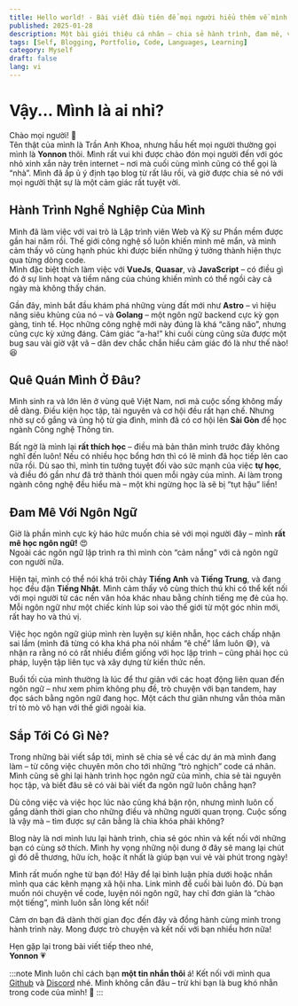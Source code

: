 ```yaml
---
title: Hello world! - Bài viết đầu tiên để mọi người hiểu thêm về mình
published: 2025-01-28
description: Một bài giới thiệu cá nhân – chia sẻ hành trình, đam mê, và kết nối với những người cùng chí hướng.
tags: [Self, Blogging, Portfolio, Code, Languages, Learning]
category: Myself
draft: false
lang: vi
---
```


# Vậy... Mình là ai nhỉ?

Chào mọi người! 👐  
Tên thật của mình là Trần Anh Khoa, nhưng hầu hết mọi người thường gọi mình là **Yonnon** thôi. Mình rất vui khi được chào đón mọi người đến với góc nhỏ xinh xắn này trên internet – nơi mà cuối cùng mình cũng có thể gọi là “nhà”. Mình đã ấp ủ ý định tạo blog từ rất lâu rồi, và giờ được chia sẻ nó với mọi người thật sự là một cảm giác rất tuyệt vời.

## Hành Trình Nghề Nghiệp Của Mình

Mình đã làm việc với vai trò là Lập trình viên Web và Kỹ sư Phần mềm được gần hai năm rồi. Thế giới công nghệ số luôn khiến mình mê mẩn, và mình cảm thấy vô cùng hạnh phúc khi được biến những ý tưởng thành hiện thực qua từng dòng code.  
Mình đặc biệt thích làm việc với **VueJs**, **Quasar**, và **JavaScript** – có điều gì đó ở sự linh hoạt và tiềm năng của chúng khiến mình có thể ngồi cày cả ngày mà không thấy chán.

Gần đây, mình bắt đầu khám phá những vùng đất mới như **Astro** – vì hiệu năng siêu khủng của nó – và **Golang** – một ngôn ngữ backend cực kỳ gọn gàng, tinh tế. Học những công nghệ mới này đúng là khá “căng não”, nhưng cũng cực kỳ xứng đáng. Cảm giác “a-ha!” khi cuối cùng cũng sửa được một bug sau vài giờ vật vã – dân dev chắc chắn hiểu cảm giác đó là như thế nào! 😆

## Quê Quán Mình Ở Đâu?

Mình sinh ra và lớn lên ở vùng quê Việt Nam, nơi mà cuộc sống không mấy dễ dàng. Điều kiện học tập, tài nguyên và cơ hội đều rất hạn chế. Nhưng nhờ sự cố gắng và ủng hộ từ gia đình, mình đã có cơ hội lên **Sài Gòn** để học ngành Công nghệ Thông tin.

Bất ngờ là mình lại **rất thích học** – điều mà bản thân mình trước đây không nghĩ đến luôn! Nếu có nhiều học bổng hơn thì có lẽ mình đã học tiếp lên cao nữa rồi. Dù sao thì, mình tin tưởng tuyệt đối vào sức mạnh của việc **tự học**, và điều đó gần như đã trở thành thói quen mỗi ngày của mình. Ai làm trong ngành công nghệ đều hiểu mà – một khi ngừng học là sẽ bị “tụt hậu” liền!

## Đam Mê Với Ngôn Ngữ

Giờ là phần mình cực kỳ háo hức muốn chia sẻ với mọi người đây – mình **rất mê học ngôn ngữ!** 😍  
Ngoài các ngôn ngữ lập trình ra thì mình còn “cảm nắng” với cả ngôn ngữ con người nữa.

Hiện tại, mình có thể nói khá trôi chảy **Tiếng Anh** và **Tiếng Trung**, và đang học đều đặn **Tiếng Nhật**. Mình cảm thấy vô cùng thích thú khi có thể kết nối với mọi người từ các nền văn hóa khác nhau bằng chính tiếng mẹ đẻ của họ. Mỗi ngôn ngữ như một chiếc kính lúp soi vào thế giới từ một góc nhìn mới, rất hay ho và thú vị.

Việc học ngôn ngữ giúp mình rèn luyện sự kiên nhẫn, học cách chấp nhận sai lầm (mình đã từng có kha khá pha nói nhầm “ê chề” lắm luôn 😅), và nhận ra rằng nó có rất nhiều điểm giống với học lập trình – cũng phải học cú pháp, luyện tập liên tục và xây dựng từ kiến thức nền.

Buổi tối của mình thường là lúc để thư giãn với các hoạt động liên quan đến ngôn ngữ – như xem phim không phụ đề, trò chuyện với bạn tandem, hay đọc sách bằng ngôn ngữ đang học. Một cách thư giãn nhưng vẫn thỏa mãn trí tò mò vô hạn với thế giới ngoài kia.

## Sắp Tới Có Gì Nè?

Trong những bài viết sắp tới, mình sẽ chia sẻ về các dự án mà mình đang làm – từ công việc chuyên môn cho tới những “trò nghịch” code cá nhân. Mình cũng sẽ ghi lại hành trình học ngôn ngữ của mình, chia sẻ tài nguyên học tập, và biết đâu sẽ có vài bài viết đa ngôn ngữ luôn chẳng hạn?

Dù công việc và việc học lúc nào cũng khá bận rộn, nhưng mình luôn cố gắng dành thời gian cho những điều và những người quan trọng. Cuộc sống là vậy mà – tìm được sự cân bằng là chìa khóa phải không?

Blog này là nơi mình lưu lại hành trình, chia sẻ góc nhìn và kết nối với những bạn có cùng sở thích. Mình hy vọng những nội dung ở đây sẽ mang lại chút gì đó dễ thương, hữu ích, hoặc ít nhất là giúp bạn vui vẻ vài phút trong ngày!

Mình rất muốn nghe từ bạn đó! Hãy để lại bình luận phía dưới hoặc nhắn mình qua các kênh mạng xã hội nha. Link mình để cuối bài luôn đó. Dù bạn muốn nói chuyện về code, luyện nói ngôn ngữ, hay chỉ đơn giản là “chào một tiếng”, mình luôn sẵn lòng kết nối!

Cảm ơn bạn đã dành thời gian đọc đến đây và đồng hành cùng mình trong hành trình này. Mong được trò chuyện và kết nối với bạn nhiều hơn nữa!

Hẹn gặp lại trong bài viết tiếp theo nhé,  
**Yonnon** 💗

:::note
Mình luôn chỉ cách bạn **một tin nhắn thôi** á! Kết nối với mình qua [Github](https://github.com/y-non) và [Discord](https://discord.com/users/674216628145225758) nhé. Mình không cắn đâu – trừ khi bạn là bug khó nhằn trong code của mình! 🐛
:::
<!-- [Linkedin](https://www.linkedin.com/in/yonnon/) -->
